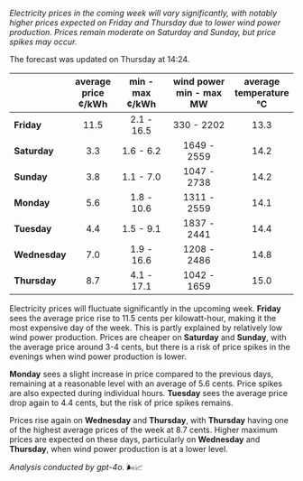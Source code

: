 *Electricity prices in the coming week will vary significantly, with notably higher prices expected on Friday and Thursday due to lower wind power production. Prices remain moderate on Saturday and Sunday, but price spikes may occur.*

The forecast was updated on Thursday at 14:24.

|             | average<br>price<br>¢/kWh | min - max<br>¢/kWh | wind power<br>min - max<br>MW | average<br>temperature<br>°C |
|:------------|:----------------:|:----------------:|:-------------:|:-------------:|
| **Friday**   | 11.5               | 2.1 - 16.5         | 330 - 2202       | 13.3          |
| **Saturday**    | 3.3                | 1.6 - 6.2          | 1649 - 2559      | 14.2          |
| **Sunday**   | 3.8                | 1.1 - 7.0          | 1047 - 2738      | 14.2          |
| **Monday**   | 5.6                | 1.8 - 10.6         | 1311 - 2559      | 14.1          |
| **Tuesday**     | 4.4                | 1.5 - 9.1          | 1837 - 2441      | 14.4          |
| **Wednesday** | 7.0                | 1.9 - 16.6         | 1208 - 2486      | 14.8          |
| **Thursday**     | 8.7                | 4.1 - 17.1         | 1042 - 1659      | 15.0          |

Electricity prices will fluctuate significantly in the upcoming week. **Friday** sees the average price rise to 11.5 cents per kilowatt-hour, making it the most expensive day of the week. This is partly explained by relatively low wind power production. Prices are cheaper on **Saturday** and **Sunday**, with the average price around 3-4 cents, but there is a risk of price spikes in the evenings when wind power production is lower.

**Monday** sees a slight increase in price compared to the previous days, remaining at a reasonable level with an average of 5.6 cents. Price spikes are also expected during individual hours. **Tuesday** sees the average price drop again to 4.4 cents, but the risk of price spikes remains.

Prices rise again on **Wednesday** and **Thursday**, with **Thursday** having one of the highest average prices of the week at 8.7 cents. Higher maximum prices are expected on these days, particularly on **Wednesday** and **Thursday**, when wind power production is at a lower level.

*Analysis conducted by gpt-4o.* 🌬️📈
